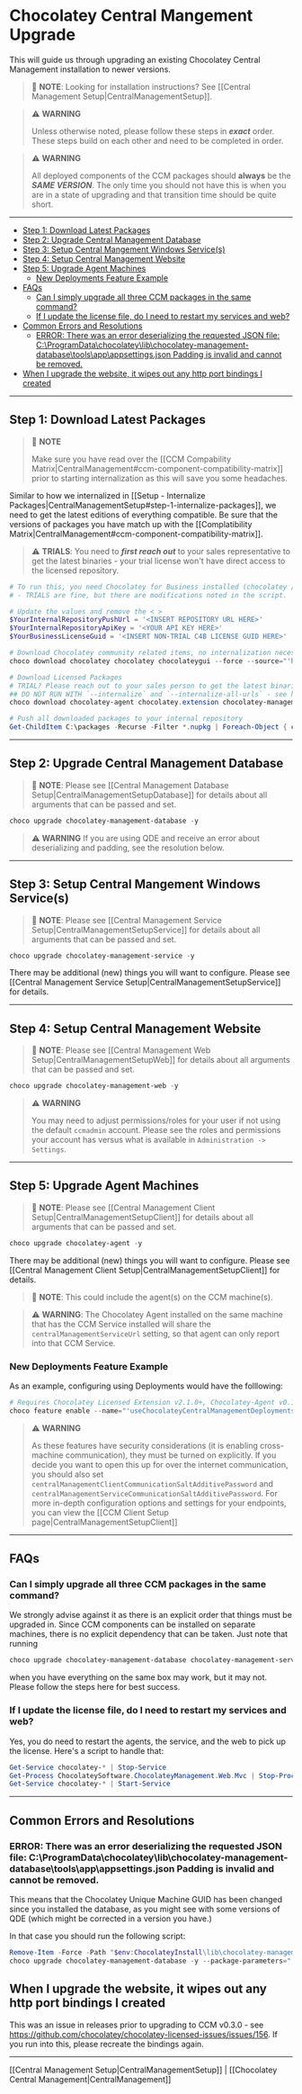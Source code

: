 # Chocolatey Central Mangement Upgrade
This will guide us through upgrading an existing Chocolatey Central Management installation to newer versions.

> :memo: **NOTE**: Looking for installation instructions? See [[Central Management Setup|CentralManagementSetup]].

> :warning: **WARNING**
>
> Unless otherwise noted, please follow these steps in ***exact*** order. These steps build on each other and need to be completed in order.

>:warning: **WARNING**
>
> All deployed components of the CCM packages should **always** be the ***SAME VERSION***. The only time you should not have this is when you are in a state of upgrading and that transition time should be quite short.

___
<!-- TOC depthFrom:2 depthTo:5 -->

- [Step 1: Download Latest Packages](#step-1-download-latest-packages)
- [Step 2: Upgrade Central Management Database](#step-2-upgrade-central-management-database)
- [Step 3: Setup Central Mangement Windows Service(s)](#step-3-setup-central-mangement-windows-services)
- [Step 4: Setup Central Management Website](#step-4-setup-central-management-website)
- [Step 5: Upgrade Agent Machines](#step-5-upgrade-agent-machines)
  - [New Deployments Feature Example](#new-deployments-feature-example)
- [FAQs](#faqs)
  - [Can I simply upgrade all three CCM packages in the same command?](#can-i-simply-upgrade-all-three-ccm-packages-in-the-same-command)
  - [If I update the license file, do I need to restart my services and web?](#if-i-update-the-license-file-do-i-need-to-restart-my-services-and-web)
- [Common Errors and Resolutions](#common-errors-and-resolutions)
  - [ERROR: There was an error deserializing the requested JSON file: C:\ProgramData\chocolatey\lib\chocolatey-management-database\tools\app\appsettings.json Padding is invalid and cannot be removed.](#error-there-was-an-error-deserializing-the-requested-json-file-c\programdata\chocolatey\lib\chocolatey-management-database\tools\app\appsettingsjson-padding-is-invalid-and-cannot-be-removed)
- [When I upgrade the website, it wipes out any http port bindings I created](#when-i-upgrade-the-website-it-wipes-out-any-http-port-bindings-i-created)

<!-- /TOC -->

___
## Step 1: Download Latest Packages

> :memo: **NOTE**
>
> Make sure you have read over the [[CCM Compability Matrix|CentralManagement#ccm-component-compatibility-matrix]] prior to starting internalization as this will save you some headaches.

Similar to how we internalized in [[Setup - Internalize Packages|CentralManagementSetup#step-1-internalize-packages]], we need to get the latest editions of everything compatible. Be sure that the versions of packages you have match up with the [[Complatibility Matrix|CentralManagement#ccm-component-compatibility-matrix]].

> :warning: **TRIALS**: You need to ***first reach out*** to your sales representative to get the latest binaries - your trial license won't have direct access to the licensed repository.

```powershell
# To run this, you need Chocolatey for Business installed (chocolatey / chocolatey.extension).
# - TRIALS are fine, but there are modifications noted in the script.

# Update the values and remove the < >
$YourInternalRepositoryPushUrl = '<INSERT REPOSITORY URL HERE>'
$YourInternalRepositoryApiKey = '<YOUR API KEY HERE>'
$YourBusinessLicenseGuid = '<INSERT NON-TRIAL C4B LICENSE GUID HERE>'

# Download Chocolatey community related items, no internalization necessary
choco download chocolatey chocolatey chocolateygui --force --source="'https://chocolatey.org/api/v2/'" --output-directory="'C:\packages'"

# Download Licensed Packages
# TRIAL? Please reach out to your sales person to get the latest binaries.
## DO NOT RUN WITH `--internalize` and `--internalize-all-urls` - see https://github.com/chocolatey/chocolatey-licensed-issues/issues/155
choco download chocolatey-agent chocolatey.extension chocolatey-management-database chocolatey-management-service chocolatey-management-web --force --source="'https://licensedpackages.chocolatey.org/api/v2/;https://chocolatey.org/api/v2/'" --output-directory="'C:\packages'"  --user="'user'" --password="'$YourBusinessLicenseGuid'"

# Push all downloaded packages to your internal repository
Get-ChildItem C:\packages -Recurse -Filter *.nupkg | Foreach-Object { choco push $_.Fullname --source="'$YourInternalRepositoryPushUrl'" --api-key="'$YourInternalRepositoryApiKey'"}
```

___
## Step 2: Upgrade Central Management Database

> :memo: **NOTE**: Please see [[Central Management Database Setup|CentralManagementSetupDatabase]] for details about all arguments that can be passed and set.

```powershell
choco upgrade chocolatey-management-database -y
```

> :warning: **WARNING** If you are using QDE and receive an error about deserializing and padding, see the resolution below.

___
## Step 3: Setup Central Mangement Windows Service(s)

> :memo: **NOTE**: Please see [[Central Management Service Setup|CentralManagementSetupService]] for details about all arguments that can be passed and set.

```powershell
choco upgrade chocolatey-management-service -y
```

There may be additional (new) things you will want to configure. Please see [[Central Management Service Setup|CentralManagementSetupService]] for details.

___
## Step 4: Setup Central Management Website

> :memo: **NOTE**: Please see [[Central Management Web Setup|CentralManagementSetupWeb]] for details about all arguments that can be passed and set.

```powershell
choco upgrade chocolatey-management-web -y
```

> :warning: **WARNING**
>
> You may need to adjust permissions/roles for your user if not using the default `ccmadmin` account. Please see the roles and permissions your account has versus what is available in `Administration -> Settings`.

___
## Step 5: Upgrade Agent Machines


> :memo: **NOTE**: Please see [[Central Management Client Setup|CentralManagementSetupClient]] for details about all arguments that can be passed and set.

```powershell
choco upgrade chocolatey-agent -y
```

There may be additional (new) things you will want to configure. Please see [[Central Management Client Setup|CentralManagementSetupClient]] for details.

> :memo: **NOTE**: This could include the agent(s) on the CCM machine(s).

> :warning: **WARNING**: The Chocolatey Agent installed on the same machine that has the CCM Service installed will share the `centralManagementServiceUrl` setting, so that agent can only report into that CCM Service.

### New Deployments Feature Example
As an example, configuring using Deployments would have the folllowing:

```powershell
# Requires Chocolatey Licensed Extension v2.1.0+, Chocolatey-Agent v0.10.0+, and Chocolatey Central Management v0.2.0+:
choco feature enable --name="'useChocolateyCentralManagementDeployments'"
```

> :warning: **WARNING**
>
> As these features have security considerations (it is enabling cross-machine communication), they must be turned on explicitly.
> If you decide you want to open this up for over the internet communication, you should also set `centralManagementClientCommunicationSaltAdditivePassword` and `centralManagementServiceCommunicationSaltAdditivePassword`.
> For more in-depth configuration options and settings for your endpoints, you can view the [[CCM Client Setup page|CentralManagementSetupClient]]


___
## FAQs
### Can I simply upgrade all three CCM packages in the same command?
We strongly advise against it as there is an explicit order that things must be upgraded in. Since CCM components can be installed on separate machines, there is no explicit dependency that can be taken. Just note that running

```powershell
choco upgrade chocolatey-management-database chocolatey-management-service chocolatey-management-web -y
```

when you have everything on the same box may work, but it may not. Please follow the steps here for best success.

### If I update the license file, do I need to restart my services and web?
Yes, you do need to restart the agents, the service, and the web to pick up the license. Here's a script to handle that:

```powershell
Get-Service chocolatey-* | Stop-Service
Get-Process ChocolateySoftware.ChocolateyManagement.Web.Mvc | Stop-Process
Get-Service chocolatey-* | Start-Service
```

___
## Common Errors and Resolutions
### ERROR: There was an error deserializing the requested JSON file: C:\ProgramData\chocolatey\lib\chocolatey-management-database\tools\app\appsettings.json Padding is invalid and cannot be removed.
This means that the Chocolatey Unique Machine GUID has been changed since you installed the database, as you might see with some versions of QDE (which might be corrected in a version you have.)

In that case you should run the following script:

```powershell
Remove-Item -Force -Path "$env:ChocolateyInstall\lib\chocolatey-management-database\tools\app\appsettings.json" -ErrorAction SilentlyContinue
choco upgrade chocolatey-management-database -y --package-parameters="'/SqlServerInstance:localhost\SQLEXPRESS'" --source="'c:\choco-setup\packages'"
```

## When I upgrade the website, it wipes out any http port bindings I created
This was an issue in releases prior to upgrading to CCM v0.3.0 - see  https://github.com/chocolatey/chocolatey-licensed-issues/issues/156.
If you run into this, please recreate the bindings again.

___
[[Central Management Setup|CentralManagementSetup]] | [[Chocolatey Central Management|CentralManagement]]
